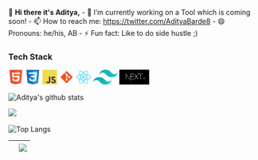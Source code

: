 👋 **Hi there it's Aditya,**
             - 🔭 I’m currently working on a Tool which is coming soon!
             - 📫 How to reach me: https://twitter.com/AdityaBarde8
             - 😄 Pronouns: he/his, AB
             - ⚡ Fun fact: Like to do side hustle ;)
             

### Tech Stack

<code><img height="30" src="/assets/html5-original.svg" alt="HTML5"></code>
<code><img height="30" src="/assets/css3-original.svg" alt="CSS3"></code>
<code><img height="30" src="/assets/javascript-original.svg" alt="Javascript"></code>
<code><img height="30" src="/assets/git.svg" alt="Git"></code>
<code><img height="30" src="/assets/react-original.svg" alt="React"></code>
<code><img height="30" src="/assets/tailwindcss.svg" alt="Tailwind CSS"></code>
<code><img height="30" src="/assets/nextjs.JPG" alt="NextJs"></code>

![Aditya's github stats](https://github-readme-stats.vercel.app/api?username=AdityaAB4)

<img src="https://github-profile-summary-cards.vercel.app/api/cards/profile-details?username=AdityaAB4&theme=vue" />


![Top Langs](https://github-readme-stats.vercel.app/api/top-langs/?username=AdityaAB4)


| <a href="https://github-readme-stats.vercel.app/api?username=AdityaAB4" /></a> | <a href="https://github.com/anuraghazra/github-readme-stats"><img align="center" src="https://github-readme-stats.vercel.app/api/top-langs/?username=anuraghazra&layout=compact&theme=buefy&hide_border=true" /></a> |
| ------------- | ------------- |
